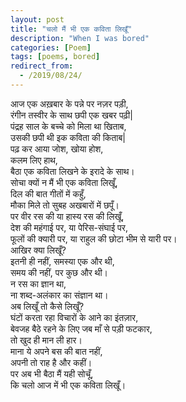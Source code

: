 ```yaml
---
layout: post
title: "चलो मैं भी एक कविता लिखूँ"
description: "When I was bored"
categories: [Poem]
tags: [poems, bored]
redirect_from:
  - /2019/08/24/
---
```


आज एक अख़बार के पन्ने पर नज़र पड़ी,<br/>
रंगीन तस्वीर के साथ छपी एक खबर पढ़ी|<br/>
पंद्रह साल के बच्चे को मिला था खिताब,<br/>
उसकी छपी थी इक कविता की किताब|<br/>
पढ़ कर आया जोश, खोया होश,<br/>
कलम लिए हाथ,<br/>
बैठा एक कविता लिखने के इरादे के साथ।<br/>
सोचा क्यों न मैं भी एक कविता लिखूँ,<br/>
दिल की बात गीतों में कहुँ,<br/>
मौका मिले तो सुबह अखबारों में छपूँ।<br/>
पर वीर रस की या हास्य रस की लिखूँ,<br/>
देश की महंगाई पर, या पेरिस-संघाई पर,<br/>
फूलों की क्यारी पर, या राहुल की छोटा भीम से यारी पर।<br/>
आखिर क्या लिखूँ?<br/>
इतनी ही नहीं, समस्या एक और थी,<br/>
समय की नहीं, पर कुछ और थी।<br/>
न रस का ज्ञान था,<br/>
ना शब्द-अलंकार का संज्ञान था।<br/>
अब लिखूँ तो कैसे लिखूँ?<br/>
घंटों करता रहा विचारों के आने का इंतज़ार,<br/>
बेवजह बैठे रहने के लिए जब माँ से पड़ी फटकार,<br/>
तो खुद ही मान ली हार।<br/>
माना ये अपने बस की बात नहीं,<br/>
अपनी तो राह है और कहीं।<br/>
पर अब भी बैठा मैं यही सोचूँ,<br/>
कि चलो आज में भी एक कविता लिखूँ।
